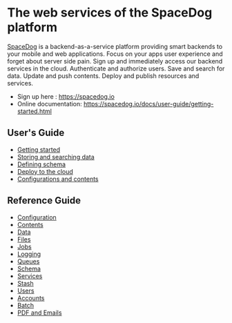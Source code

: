 # The web services of the SpaceDog platform

[SpaceDog](https://spacedog.io) is a backend-as-a-service platform providing smart backends to your mobile and web applications.
Focus on your apps user experience and forget about server side pain. Sign up and immediately access our backend services in the cloud.
Authenticate and authorize users. Save and search for data. Update and push contents. Deploy and publish resources and services.

- Sign up here : https://spacedog.io
- Online documentation: https://spacedog.io/docs/user-guide/getting-started.html

## User's Guide

- [Getting started](src/jekyll/_user-guide/getting-started.md)
- [Storing and searching data](src/jekyll/_user-guide/storing-and-searching-data.md)
- [Defining schema](src/jekyll/_user-guide/defining-schema.md)
- [Deploy to the cloud](src/jekyll/_user-guide/deploy-to-the-cloud.md)
- [Configurations and contents](src/jekyll/_user-guide/configurations-and-contents.md)

## Reference Guide

- [Configuration](src/jekyll/_reference-guide/configuration.md)
- [Contents](src/jekyll/_reference-guide/contents.md)
- [Data](src/jekyll/_reference-guide/data.md)
- [Files](src/jekyll/_reference-guide/files.md)
- [Jobs](src/jekyll/_reference-guide/jobs.md)
- [Logging](src/jekyll/_reference-guide/logging.md)
- [Queues](src/jekyll/_reference-guide/queues.md)
- [Schema](src/jekyll/_reference-guide/schema.md)
- [Services](src/jekyll/_reference-guide/services.md)
- [Stash](src/jekyll/_reference-guide/stash.md)
- [Users](src/jekyll/_reference-guide/users.md)
- [Accounts](src/jekyll/_reference-guide/accounts.md)
- [Batch](src/jekyll/_reference-guide/batch.md)
- [PDF and Emails](src/jekyll/_reference-guide/pdf-emails.md)
